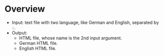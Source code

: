 # Overview

* Input: text file with two language, like  German and English, separated by `:`.
* Output: 
  * HTML file, whose name is the 2nd input argument. 
  * German HTML file.
  * English HTML file.
